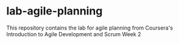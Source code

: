 # lab-agile-planning
This repository contains the lab for agile planning from Coursera's Introduction to Agile Development and Scrum Week 2
